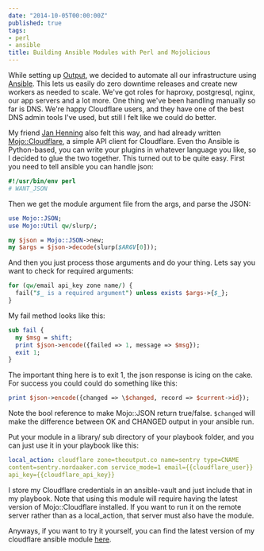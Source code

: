 ```yaml
---
date: "2014-10-05T00:00:00Z"
published: true
tags:
- perl
- ansible
title: Building Ansible Modules with Perl and Mojolicious
---
```


While setting up [Output](http://theoutput.co/), we decided to automate all our
infrastructure using [Ansible](http://ansible.com/). This lets us easily do
zero downtime releases and create new workers as needed to scale. We've got
roles for haproxy, postgresql, nginx, our app servers and a lot more. One thing
we've been handling manually so far is DNS. We're happy Cloudflare users, and
they have one of the best DNS admin tools I've used, but still I felt like we
could do better.

My friend [Jan Henning](http://thorsen.pm) also felt this way, and had already
written
[Mojo::Cloudflare](http://search.cpan.org/~jhthorsen/Mojo-Cloudflare-0.03/README.pod),
a simple API client for Cloudflare. Even tho Ansible is Python-based, you can
write your plugins in whatever language you like, so I decided to glue the two
together. This turned out to be quite easy. First you need to tell ansible you
can handle json:

```perl
#!/usr/bin/env perl
# WANT_JSON
```

Then we get the module argument file from the args, and parse the JSON:

```perl
use Mojo::JSON;
use Mojo::Util qw/slurp/;

my $json = Mojo::JSON->new;
my $args = $json->decode(slurp($ARGV[0]));
```

And then you just process those arguments and do your thing. Lets say you want
to check for required arguments:

```perl
for (qw/email api_key zone name/) {
  fail("$_ is a required argument") unless exists $args->{$_};
}
```

My fail method looks like this:

```perl
sub fail {
  my $msg = shift;
  print $json->encode({failed => 1, message => $msg});
  exit 1;
}
```

The important thing here is to exit 1, the json response is icing on the cake.
For success you could could do something like this:

```perl
print $json->encode({changed => \$changed, record => $current->id});
```

Note the bool reference to make Mojo::JSON return true/false. `$changed`
will make the difference between OK and CHANGED output in your ansible run.

Put your module in a library/ sub directory of your playbook folder, and you
can just use it in your playbook like this:

```yaml
local_action: cloudflare zone=theoutput.co name=sentry type=CNAME
content=sentry.nordaaker.com service_mode=1 email={{cloudflare_user}}
api_key={{cloudflare_api_key}}
```

I store my Cloudflare credentials in an ansible-vault and just include that in
my playbook. Note that using this module will require having the latest version
of Mojo::Cloudflare installed. If you want to run it on the remote server
rather than as a local_action, that server must also have the module.

Anyways, if you want to try it yourself, you can find the latest version of my
cloudflare ansible module
[here](https://gist.github.com/marcusramberg/1ba1ecdc8fe2a3870602).
